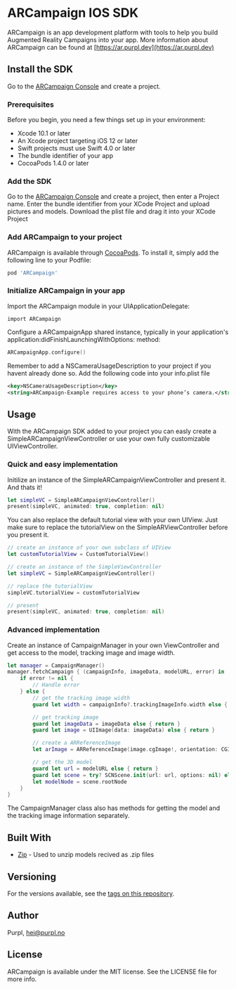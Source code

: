 # ARCampaign IOS SDK

ARCampaign is an app development platform with tools to help you build Augmented Reality Campaigns into your app. More information about ARCampaign can be found at [https://ar.purpl.dev](https://ar.purpl.dev)

## Install the SDK

Go to the [ARCampaign Console](https://ar.purpl.dev) and create a project. 

### Prerequisites

Before you begin, you need a few things set up in your environment:
* Xcode 10.1 or later
* An Xcode project targeting iOS 12 or later
* Swift projects must use Swift 4.0 or later
* The bundle identifier of your app
* CocoaPods 1.4.0 or later

### Add the SDK

Go to the [ARCampaign Console](https://ar.purpl.dev) and create a project, then enter a Project name.
Enter the bundle identifier from your XCode Project and upload pictures and models.
Download the plist file and drag it into your XCode Project

### Add ARCampaign to your project

ARCampaign is available through [CocoaPods](https://cocoapods.org). To install
it, simply add the following line to your Podfile:

```ruby
pod 'ARCampaign'
```

### Initialize ARCampaign in your app

Import the ARCampaign module in your UIApplicationDelegate:

```
import ARCampaign
```

Configure a ARCampaignApp shared instance, typically in your application's application:didFinishLaunchingWithOptions: method:

```swift
ARCampaignApp.configure()
```

Remember to add a NSCameraUsageDescription to your project if you havent already done so. Add the following code into your info.plist file

```xml
<key>NSCameraUsageDescription</key>
<string>ARCampaign-Example requires access to your phone’s camera.</string>
```

## Usage

With the ARCampaign SDK added to your project you can easly create a SimpleARCampaignViewController or use your own fully customizable UIViewController. 

### Quick and easy implementation

Initilize an instance of the SimpleARCampaignViewController  and present it. And thats it!

```swift
let simpleVC = SimpleARCampaignViewController()
present(simpleVC, animated: true, completion: nil)
```

You can also replace the default tutorial view with your own UIView. Just make sure to replace the tutorialView on the SimpleARViewController before you present it.

```swift
// create an instance of your own subclass of UIView
let customTutorialView = CustomTutorialView()

// create an instance of the SimpleViewController
let simpleVC = SimpleARCampaignViewController()

// replace the tutorialView
simpleVC.tutorialView = customTutorialView

// present 
present(simpleVC, animated: true, completion: nil)
```

### Advanced implementation

Create an instance of CampaignManager in your own ViewController and get access to the model, tracking image and image width.

```swift
let manager = CampaignManager()
manager.fetchCampaign { (campaignInfo, imageData, modelURL, error) in
    if error != nil {
        // Handle error
    } else {
        // get the tracking image width
        guard let width = campaignInfo?.trackingImageInfo.width else { return }

        // get tracking image
        guard let imageData = imageData else { return }
        guard let image = UIImage(data: imageData) else { return }

        // create a ARReferenceImage
        let arImage = ARReferenceImage(image.cgImage!, orientation: CGImagePropertyOrientation.up, physicalWidth: CGFloat(width))

        // get the 3D model
        guard let url = modelURL else { return }
        guard let scene = try? SCNScene.init(url: url, options: nil) else { return }
        let modelNode = scene.rootNode
    }
}
```

The CampaignManager class also has methods for getting the model and the tracking image information separately.

## Built With

* [Zip](https://github.com/marmelroy/Zip) - Used to unzip models recived as .zip files

## Versioning

For the versions available, see the [tags on this repository](https://github.com/purplos/ARCampaignIOS/tags). 

## Author

Purpl, hei@purpl.no

## License

ARCampaign is available under the MIT license. See the LICENSE file for more info.
